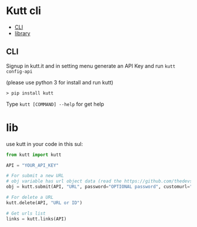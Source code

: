 # Kutt cli

- [CLI](https://github.com/realamirali/kutt-cli#cli)
- [library](https://github.com/realamirali/kutt-cli#lib)

## CLI

Signup in kutt.it and in setting menu generate an API Key and run `kutt config-api`

(please use python 3 for install and run kutt)
```
> pip install kutt
```
Type `kutt [COMMAND] --help` for get help

# lib

use kutt in your code in this sul:  
```python
from kutt import kutt

API = "YOUR_API_KEY"

# For submit a new URL
# obj variable has url object data (read the https://github.com/thedevs-network/kutt#api document)
obj = kutt.submit(API, "URL", password="OPTIONAL password", customurl="OPTIONAL customurl", reuse=True) # reuse, customurl and password are OPTIONAL

# For delete a URL
kutt.delete(API, "URL or ID")

# Get urls list
links = kutt.links(API)
```
